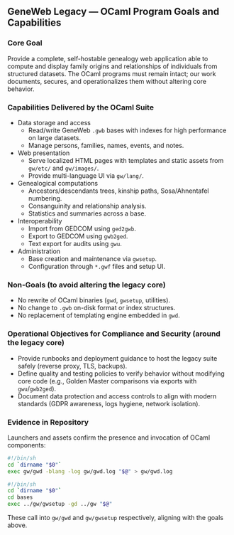 ## GeneWeb Legacy — OCaml Program Goals and Capabilities

### Core Goal
Provide a complete, self-hostable genealogy web application able to compute and display family origins and relationships of individuals from structured datasets. The OCaml programs must remain intact; our work documents, secures, and operationalizes them without altering core behavior.

### Capabilities Delivered by the OCaml Suite
- Data storage and access
  - Read/write GeneWeb `.gwb` bases with indexes for high performance on large datasets.
  - Manage persons, families, names, events, and notes.
- Web presentation
  - Serve localized HTML pages with templates and static assets from `gw/etc/` and `gw/images/`.
  - Provide multi-language UI via `gw/lang/`.
- Genealogical computations
  - Ancestors/descendants trees, kinship paths, Sosa/Ahnentafel numbering.
  - Consanguinity and relationship analysis.
  - Statistics and summaries across a base.
- Interoperability
  - Import from GEDCOM using `ged2gwb`.
  - Export to GEDCOM using `gwb2ged`.
  - Text export for audits using `gwu`.
- Administration
  - Base creation and maintenance via `gwsetup`.
  - Configuration through `*.gwf` files and setup UI.

### Non-Goals (to avoid altering the legacy core)
- No rewrite of OCaml binaries (`gwd`, `gwsetup`, utilities).
- No change to `.gwb` on-disk format or index structures.
- No replacement of templating engine embedded in `gwd`.

### Operational Objectives for Compliance and Security (around the legacy core)
- Provide runbooks and deployment guidance to host the legacy suite safely (reverse proxy, TLS, backups).
- Define quality and testing policies to verify behavior without modifying core code (e.g., Golden Master comparisons via exports with `gwu`/`gwb2ged`).
- Document data protection and access controls to align with modern standards (GDPR awareness, logs hygiene, network isolation).

### Evidence in Repository
Launchers and assets confirm the presence and invocation of OCaml components:

```1:4:GeneWeb/gwd.sh
#!/bin/sh
cd `dirname "$0"`
exec gw/gwd -blang -log gw/gwd.log "$@" > gw/gwd.log
```

```1:4:GeneWeb/gwsetup.sh
#!/bin/sh
cd `dirname "$0"`
cd bases
exec ../gw/gwsetup -gd ../gw "$@"
```

These call into `gw/gwd` and `gw/gwsetup` respectively, aligning with the goals above.



